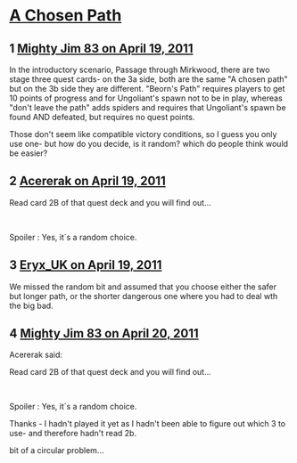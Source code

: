 # [ A Chosen Path](https://community.fantasyflightgames.com/topic/45469-a-chosen-path/)

## 1 [Mighty Jim 83 on April 19, 2011](https://community.fantasyflightgames.com/topic/45469-a-chosen-path/?do=findComment&comment=456076)

In the introductory scenario, Passage through Mirkwood, there are two stage three quest cards- on the 3a side, both are the same "A chosen path" but on the 3b side they are different. "Beorn's Path" requires players to get 10 points of progress and for Ungoliant's spawn not to be in play, whereas "don't leave the path" adds spiders and requires that Ungoliant's spawn be found AND defeated, but requires no quest points.

Those don't seem like compatible victory conditions, so I guess you only use one- but how do you decide, is it random? which do people think would be easier?

## 2 [Acererak on April 19, 2011](https://community.fantasyflightgames.com/topic/45469-a-chosen-path/?do=findComment&comment=456080)

Read card 2B of that quest deck and you will find out...

 

Spoiler : Yes, it´s a random choice.

## 3 [Eryx_UK on April 19, 2011](https://community.fantasyflightgames.com/topic/45469-a-chosen-path/?do=findComment&comment=456125)

We missed the random bit and assumed that you choose either the safer but longer path, or the shorter dangerous one where you had to deal wth the big bad.

## 4 [Mighty Jim 83 on April 20, 2011](https://community.fantasyflightgames.com/topic/45469-a-chosen-path/?do=findComment&comment=456250)

Acererak said:

Read card 2B of that quest deck and you will find out...

 

Spoiler : Yes, it´s a random choice.



Thanks - I hadn't played it yet as I hadn't been able to figure out which 3 to use- and therefore hadn't read 2b.

bit of a circular problem...


